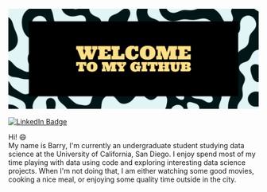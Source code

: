 <!-- Banner -->
[![Barry's Profile Banner](./assets/Banner_v2.jpg)]()
<!-- The '()' can create a link that this image points to, update it after getting personal website setup -->

<!-- Badges  -->
<!-- [![Visits Badge](https://badges.pufler.dev/visits/braydoncoyer/braydoncoyer)](https:mywebsite.dev) -->
<!-- The 'Visits Badge' shows the amount of visit to the given website-->
<!-- [![Twitter Badge](https://img.shields.io/badge/Twitter-Profile-informational?style=flat&logo=twitter&logoColor=white&color=1CA2F1)](https://twitter.com/mytweeter) -->
[![LinkedIn Badge](https://img.shields.io/badge/LinkedIn-Profile-informational??style=for-the-badge&logo=linkedin&logoColor=white&color=0D76A8)](https://www.linkedin.com/in/barry-xue/)
<!-- [![CodePen Badge](https://img.shields.io/badge/CodePen-Profile-informational?style=flat&logo=codepen&logoColor=white&color=black)](https://codepen.io/braydoncoyer) -->

<!-- Introduction -->
Hi! :smile:
<br>
My name is Barry, I'm currently an undergraduate student studying data science at the University of California, San Diego. I enjoy spend most of my time playing with data using code and exploring interesting data science projects. When I'm not doing that, I am either watching some good movies, cooking a nice meal, or enjoying some quality time outside in the city.
<br>

<!-- Pinned Repositories -->

<!-- <a href="https://github.com/Barry0121/Fashion_Item_Rating_Predition">
  <img align="center" style="margin:1rem 0.5rem" src="https://github-readme-stats.vercel.app/api/pin/?username=Barry0121&repo=Fashion_Item_Rating_Predition&title_color=ffffff&text_color=c9cacc&icon_color=4AB197&bg_color=1A2B34" />
</a>
<br>

<a href="https://github.com/Barry0121/Triple-C-Data-Science-Dashboard">
  <img align="center" style="margin:0.5rem" src="https://github-readme-stats.vercel.app/api/pin/?username=Barry0121&repo=Triple-C-Data-Science-Dashboard&title_color=ffffff&text_color=c9cacc&icon_color=4AB197&bg_color=1A2B34" />
</a>
<br>

<a href="https://github.com/Barry0121/Religious-Text-Analysis-NLP">
  <img align="center" style="margin:0.5rem" src="https://github-readme-stats.vercel.app/api/pin/?username=Barry0121&repo=Religious-Text-Analysis-NLP&title_color=ffffff&text_color=c9cacc&icon_color=4AB197&bg_color=1A2B34" />
</a>
<br> -->

<!-- GitHub Stats -->

<!-- <a href="https://github.com/Barry0121">
  <img align="center" style="margin:0.5rem" src="https://github-readme-stats.vercel.app/api/top-langs/?username=Barry0121&hide=html,css&title_color=ffffff&text_color=c9cacc&icon_color=4AB197&bg_color=1A2B34" />
</a>
<br>

<a href="https://github.com/Barry0121">
  <img align="center" style="margin:0.5rem" src="https://github-readme-stats.vercel.app/api?username=Barry0121&show_icons=true&line_height=27&count_private=true&title_color=ffffff&text_color=c9cacc&icon_color=4AB097&bg_color=1A2B34" alt="Barry's GitHub Stats" />
</a>
<br> -->
